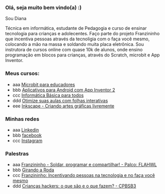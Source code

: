 ### Olá, seja muito bem vindo(a) :)

Sou Diana

Técnica em informática, estudante de Pedagogia e curso de ensinar tecnologia para crianças e adolecentes.
Faço parte do projeto Franzininho que incentiva pessoas através da tecnoligia com o faça você mesmo, colocando a mão na massa 
e soldando muita placa eletrônica. Sou instrutora de cursos online com quase 10k de alunos, onde ensino programação em blocos para crianças, através
do Scratch, microbit e App Inventor.



### Meus cursos:
- aaa [Microbit para educadores](https://www.udemy.com/course/microbit-para-educadores)
- bbb [Aplicativos para Android com App Inventor 2](https://www.udemy.com/course/aplicativos-para-androind-com-app-inventor-2/)
- ccc [Informática Básica para todos](https://www.udemy.com/course/informatica-basica-para-todos/)
- ddd [Otimize suas aulas com folhas interativas](https://www.udemy.com/course/otimize-suas-aulas-com-folhas-interativas/)
- eee [Inkscape - Criando artes gráficas livremente](https://www.udemy.com/course/inkscape-criando-artes-graficas-livremente/)

### Minhas redes

- aaa [Linkedin](https://www.linkedin.com/in/dianaipsantos/)
- bbb [facebook](https://www.facebook.com/dianaipsantos/)
- ccc [Instagram](https://www.instagram.com/_dianasantos.ip/)

### Palestras
- aaa [Franzininho - Soldar, programar e compartilhar! - Palco: FLAHWL](https://www.youtube.com/watch?v=mfqrTWb6eCA&t=89s)
- bbb [Girando a Roda](https://www.youtube.com/watch?v=Stx2Mugtyos&t=2976s)
- ccc [Franzininho: Incentivando pessoas na tecnologia e no faça você mesmo](https://www.youtube.com/watch?v=5xdQT40)
- ddd [Crianças hackers: o que são e o que fazem? - CPBSB3](https://www.youtube.com/watch?v=w_dhVenKSx4)

<!--
**dianasantos-ip/dianasantos-ip** is a ✨ _special_ ✨ repository because its `README.md` (this file) appears on your GitHub profile.

Here are some ideas to get you started:

- 🔭 I’m currently working on ...
- 🌱 I’m currently learning ...
- 👯 I’m looking to collaborate on ...
- 🤔 I’m looking for help with ...
- 💬 Ask me about ...
- 📫 How to reach me: ...
- 😄 Pronouns: ...
- ⚡ Fun fact: ...
-->
